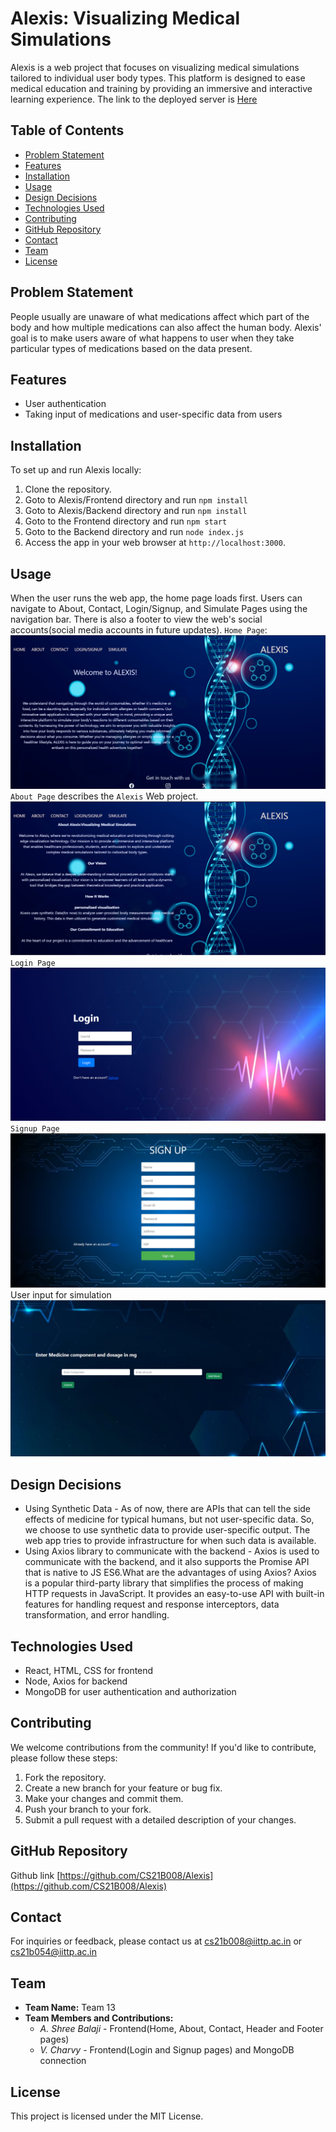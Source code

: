 # Alexis: Visualizing Medical Simulations
Alexis is a web project that focuses on visualizing medical simulations tailored to individual user body types. This platform is designed to ease medical education and training by providing an immersive and interactive learning experience. The link to the deployed server is [Here](https://alexis-kjwi.onrender.com/)
## Table of Contents
- [Problem Statement](#problem-statement)
- [Features](#features)
- [Installation](#installation)
- [Usage](#usage)
- [Design Decisions](#design-decisions)
- [Technologies Used](#technologies-used)
- [Contributing](#contributing)
- [GitHub Repository](#github-repository)
- [Contact](#contact)
- [Team](#team)
- [License](#license)
## Problem Statement
People usually are unaware of what medications affect which part of the body and how multiple medications can also affect the human body.
Alexis' goal is to make users aware of what happens to user when they take particular types of medications based on the data present.
## Features
+ User authentication
+ Taking input of medications and user-specific data from users
## Installation
To set up and run Alexis locally:
1. Clone the repository.
2. Goto to Alexis/Frontend directory and run `npm install`
3. Goto to Alexis/Backend directory and run `npm install`
4. Goto to the Frontend directory and run `npm start`
5. Goto to the Backend directory and run `node index.js`
6. Access the app in your web browser at `http://localhost:3000`.
## Usage
When the user runs the web app, the home page loads first. Users can navigate to About, Contact, Login/Signup, and Simulate Pages using the navigation bar. There is also a footer to view the web's social accounts(social media accounts in future updates). 
`Home Page`:
![HomePage](ReadMe_resources/Home_Page.png)
`About Page` describes the `Alexis` Web project.
![AboutPage](ReadMe_resources/About_Page.png)
`Login Page` 
![LoginPage](ReadMe_resources/Login_Page.png)
`Signup Page` 
![SignupPage](ReadMe_resources/Signup_page.png)
User input for simulation
![SimulatePage](ReadMe_resources/Simulate_Page.jpeg)
## Design Decisions
+ Using Synthetic Data - As of now, there are APIs that can tell the side effects of medicine for typical humans, but not user-specific data. So, we choose to use synthetic data to provide user-specific output. The web app tries to provide infrastructure for when such data is available.
+ Using Axios library to communicate with the backend - Axios is used to communicate with the backend, and it also supports the Promise API that is native to JS ES6.What are the advantages of using Axios?
Axios is a popular third-party library that simplifies the process of making HTTP requests in JavaScript. It provides an easy-to-use API with built-in features for handling request and response interceptors, data transformation, and error handling.
## Technologies Used
- React, HTML, CSS for frontend
- Node, Axios for backend
- MongoDB for user authentication and authorization
## Contributing
We welcome contributions from the community! If you'd like to contribute, please follow these steps:
1. Fork the repository.
2. Create a new branch for your feature or bug fix.
3. Make your changes and commit them.
4. Push your branch to your fork.
5. Submit a pull request with a detailed description of your changes.
## GitHub Repository
Github link [https://github.com/CS21B008/Alexis](https://github.com/CS21B008/Alexis)
## Contact
For inquiries or feedback, please contact us at cs21b008@iittp.ac.in or cs21b054@iittp.ac.in
## Team
+ **Team Name:** Team 13
+ **Team Members and Contributions:**
  - *A. Shree Balaji* - Frontend(Home, About, Contact, Header and Footer pages)
  - *V. Charvy* - Frontend(Login and Signup pages) and MongoDB connection
## License
This project is licensed under the MIT License.
